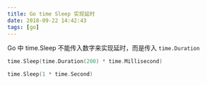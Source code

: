 ```yaml
---
title: Go time Sleep 实现延时
date: 2018-09-22 14:42:43
tags: [go]
---
```


Go 中 time.Sleep 不能传入数字来实现延时，而是传入 `time.Duration`
<!-- more --><!-- toc -->

```go
time.Sleep(time.Duration(200) * time.Millisecond)
```
```go
time.Sleep(1 * time.Second)
```

